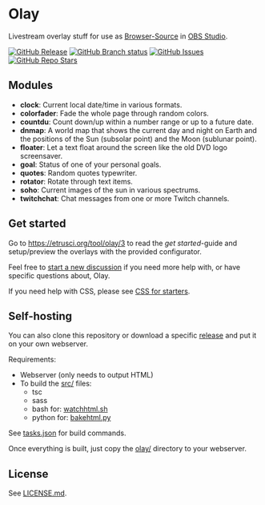 # Olay

Livestream overlay stuff for use as [Browser-Source](https://obsproject.com/kb/browser-source) in [OBS Studio](https://obsproject.com/).

[![GitHub Release](https://img.shields.io/github/v/release/etrusci-org/olay?label=latest%20release)](https://github.com/etrusci-org/olay/releases) [![GitHub Branch status](https://img.shields.io/github/checks-status/etrusci-org/olay/main)](https://www.codefactor.io/repository/github/etrusci-org/olay) [![GitHub Issues](https://img.shields.io/github/issues/etrusci-org/olay)](https://github.com/etrusci-org/olay/issues) [![GitHub Repo Stars](https://img.shields.io/github/stars/etrusci-org/olay)](https://github.com/etrusci-org/olay/stargazers)




## Modules

- **clock**: Current local date/time in various formats.
- **colorfader**: Fade the whole page through random colors.
- **countdu**: Count down/up within a number range or up to a future date.
- **dnmap**: A world map that shows the current day and night on Earth and the positions of the Sun (subsolar point) and the Moon (sublunar point).
- **floater**: Let a text float around the screen like the old DVD logo screensaver.
- **goal**: Status of one of your personal goals.
- **quotes**: Random quotes typewriter.
- **rotator**: Rotate through text items.
- **soho**: Current images of the sun in various spectrums.
- **twitchchat**: Chat messages from one or more Twitch channels.




## Get started

Go to <https://etrusci.org/tool/olay/3> to read the *get started*-guide and setup/preview the overlays with the provided configurator.

Feel free to [start a new discussion](https://github.com/etrusci-org/olay/discussions) if you need more help with, or have specific questions about, Olay.

If you need help with CSS, please see [CSS for starters](./CSS.md).




## Self-hosting

You can also clone this repository or download a specific [release](https://github.com/etrusci-org/olay/releases) and put it on your own webserver.

Requirements:

- Webserver (only needs to output HTML)
- To build the [src/](./src/) files:
  - tsc
  - sass
  - bash for: [watchhtml.sh](./watchhtml.sh)
  - python for: [bakehtml.py](./bakehtml.py)

See [tasks.json](./.vscode/tasks.json) for build commands.

Once everything is built, just copy the [olay/](./olay/) directory to your webserver.




## License

See [LICENSE.md](./LICENSE.md).
